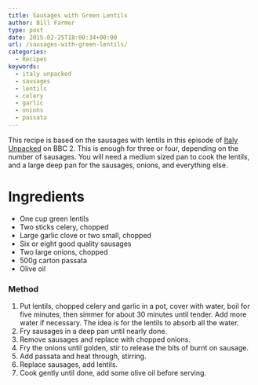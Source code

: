 ```yaml
---
title: Sausages with Green Lentils
author: Bill Farmer
type: post
date: 2015-02-25T18:00:34+00:00
url: /sausages-with-green-lentils/
categories:
  - Recipes
keywords:
  - italy unpacked
  - sausages
  - lentils
  - celery
  - garlic
  - onions
  - passata
---
```

This recipe is based on the sausages with lentils in this episode of [Italy Unpacked][1] on BBC 2. This is enough for three or four, depending on the number of sausages. You will need a medium sized pan to cook the lentils, and a large deep pan for the sausages, onions, and everything else.

# Ingredients

  * One cup green lentils
  * Two sticks celery, chopped
  * Large garlic clove or two small, chopped
  * Six or eight good quality sausages
  * Two large onions, chopped
  * 500g carton passata
  * Olive oil

### Method

  1. Put lentils, chopped celery and garlic in a pot, cover with water, boil for five minutes, then simmer for about 30 minutes until tender. Add more water if necessary. The idea is for the lentils to absorb all the water.
  2. Fry sausages in a deep pan until nearly done.
  3. Remove sausages and replace with chopped onions.
  4. Fry the onions until golden, stir to release the bits of burnt on sausage.
  5. Add passata and heat through, stirring.
  6. Replace sausages, add lentils.
  7. Cook gently until done, add some olive oil before serving.

 [1]: http://www.bbc.co.uk/iplayer/episode/b053gkm6/italy-unpacked-series-3-2-to-the-centre-of-the-earth
